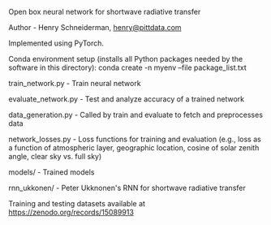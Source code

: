 Open box neural network for shortwave radiative transfer

Author - Henry Schneiderman, henry@pittdata.com

Implemented using PyTorch.

Conda environment setup (installs all Python packages needed by the software in this directory): conda create -n myenv –file package_list.txt

train_network.py - Train neural network

evaluate_network.py - Test and analyze accuracy of a trained network

data_generation.py - Called by train and evaluate to fetch and preprocesses data

network_losses.py - Loss functions for training and evaluation (e.g., loss as a function of atmospheric layer, geographic location, cosine of solar zenith angle, clear sky vs. full sky)

models/ - Trained models

rnn_ukkonen/ - Peter Ukknonen's RNN for shortwave radiative transfer

Training and testing datasets available at https://zenodo.org/records/15089913



